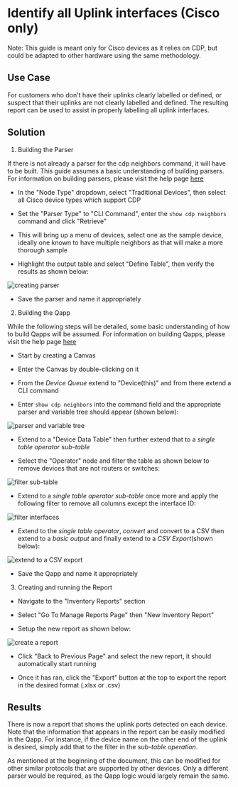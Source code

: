# Identify all Uplink interfaces (Cisco only)

Note:
This guide is meant only for Cisco devices as it relies on CDP, but could be adapted to other hardware using the same methodology.

## Use Case

For customers who don't have their uplinks clearly labelled or defined, or suspect that their uplinks are not clearly labelled and defined. The resulting report can be used to assist in properly labelling all uplink interfaces.

## Solution

1. Building the Parser

If there is not already a parser for the cdp neighbors command, it will have to be built. This guide assumes a basic understanding of building parsers. For information on building parsers, please visit the help page [here](https://www.netbraintech.com/docs/ie80/help/index.html?creating-a-cli-command-parser.htm)

- In the "Node Type" dropdown, select "Traditional Devices", then select all Cisco device types which support CDP 

- Set the "Parser Type" to "CLI Command", enter the `show cdp neighbors` command and click "Retrieve"

- This will bring up a menu of devices, select one as the sample device, ideally one known to have multiple neighbors as that will make a more thorough sample

- Highlight the output table and select "Define Table", then verify the results as shown below:

![creating parser](/resources/createparser.gif)

- Save the parser and name it appropriately

2. Building the Qapp

While the following steps will be detailed, some basic understanding of how to build Qapps will be assumed. For information on building Qapps, please visit the help page [here](https://www.netbraintech.com/docs/ie80/help/index.html?qapp.htm)

- Start by creating a Canvas

- Enter the Canvas by double-clicking on it

- From the *Device Queue* extend to "Device(this)" and from there extend a CLI command

- Enter `show cdp neighbors` into the command field and the appropriate parser and variable tree should appear (shown below):

![parser and variable tree](/resources/qapp_parservariabletree.png)

- Extend to a "Device Data Table" then further extend that to a *single table operator sub-table*

- Select the "Operator" node and filter the table as shown below to remove devices that are not routers or switches:

![filter sub-table](/resources/qapp_filtersubtable.gif)

- Extend to a *single table operator sub-table* once more and apply the following filter to remove all columns except the interface ID:

![filter interfaces](/resources/qapp_filterinterfacesonly.png)

- Extend to the *single table operator*, *convert* and convert to a CSV then extend to a *basic output* and finally extend to a *CSV Export*(shown below):

![extend to a CSV export](/resources/convertcsv.gif)

- Save the Qapp and name it appropriately

3. Creating and running the Report

- Navigate to the "Inventory Reports" section

- Select "Go To Manage Reports Page" then "New Inventory Report"

- Setup the new report as shown below:

![create a report](/resources/createreport.gif)

- Click "Back to Previous Page" and select the new report, it should automatically start running

- Once it has ran, click the "Export" button at the top to export the report in the desired format (.xlsx or .csv)

## Results

There is now a report that shows the uplink ports detected on each device. Note that the information that appears in the report can be easily modified in the Qapp. For instance, if the device name on the other end of the uplink is desired, simply add that to the filter in the *sub-table operation*.

As mentioned at the beginning of the document, this can be modified for other similar protocols that are supported by other devices. Only a different parser would be required, as the Qapp logic would largely remain the same.
